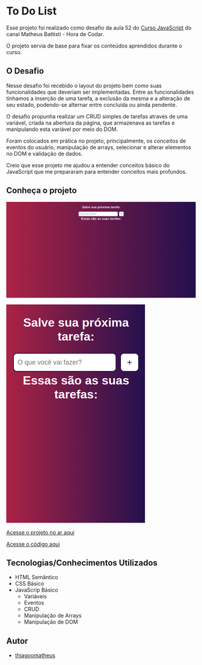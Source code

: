 # To Do List

Esse projeto foi realizado como desafio da aula 52 do [Curso JavaScript](https://www.youtube.com/watch?v=KNk0Cex3zcM&list=PLnDvRpP8BneysKU8KivhnrVaKpILD3gZ6&index=52) do canal Matheus Battisti - Hora de Codar.

O projeto servia de base para fixar os conteúdos aprendidos durante o curso.

## O Desafio

Nesse desafio foi recebido o layout do projeto bem como suas funcionalidades que deveriam ser implementadas. Entre as funcionalidades tínhamos a inserção de uma tarefa, a exclusão da mesma e a alteração de seu estado, podendo-se alternar entre concluída ou ainda pendente.

O desafio propunha realizar um CRUD simples de tarefas através de uma variável, criada na abertura da página, que armazenava as tarefas e manipulando esta variável por meio do DOM. 

Foram colocados em prática no projeto, principalmente, os conceitos de eventos do usuário, manipulação de arrays, selecionar e alterar elementos no DOM e validação de dados.

Creio que esse projeto me ajudou a entender conceitos básico do JavaScript que me prepararam para entender conceitos mais profundos.

## Conheça o projeto

![To Do List - Desktop](images/desktop.png)

![To Do List - Mobile](images/mobile.png)

[Acesse o projeto no ar aqui](https://thiagoomatheus.github.io/projects/to-do-list/home.html)

[Acesse o código aqui](https://github.com/thiagoomatheus/projects/tree/main/to-do-list)

## Tecnologias/Conhecimentos Utilizados

- HTML Semântico
- CSS Básico
- JavaScrip Básico
    - Variáveis
    - Eventos
    - CRUD
    - Manipulação de Arrays
    - Manipulação de DOM

## Autor

- [thiagoomatheus](https://github.com/thiagoomatheus)
